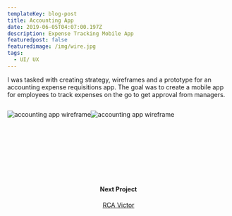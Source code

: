 ```yaml
---
templateKey: blog-post
title: Accounting App
date: 2019-06-05T04:07:00.197Z
description: Expense Tracking Mobile App
featuredpost: false
featuredimage: /img/wire.jpg
tags:
  - UI/ UX
---
```

<span>I was tasked with creating strategy, wireframes and a prototype for an accounting expense requisitions app. The goal was to create a mobile app for employees to track expenses on the go to get approval from managers.</span>

<div style="text-align:center;display: inline-block">

![accounting app wireframe](/img/accounting1.png)![accounting app wireframe](/img/accounting2.png)

</div>
<div style="padding:120px 0;text-align:center;">
<h4>Next Project</h4>
<a href="/blog/2019-06-26-rca-victor">RCA Victor</a>
</div>
